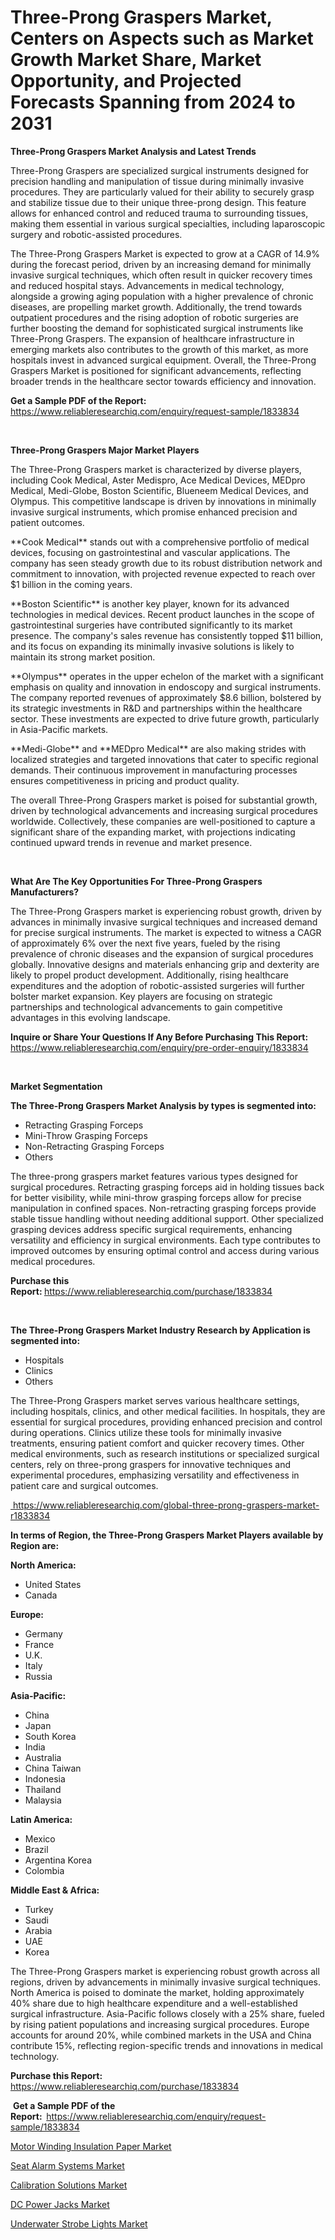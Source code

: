 <p><h1>Three-Prong Graspers Market, Centers on Aspects such as Market Growth Market Share, Market Opportunity, and Projected Forecasts Spanning from 2024 to 2031</h1></p><p><strong>Three-Prong Graspers Market Analysis and Latest Trends</strong></p>
<p><p>Three-Prong Graspers are specialized surgical instruments designed for precision handling and manipulation of tissue during minimally invasive procedures. They are particularly valued for their ability to securely grasp and stabilize tissue due to their unique three-prong design. This feature allows for enhanced control and reduced trauma to surrounding tissues, making them essential in various surgical specialties, including laparoscopic surgery and robotic-assisted procedures.</p><p>The Three-Prong Graspers Market is expected to grow at a CAGR of 14.9% during the forecast period, driven by an increasing demand for minimally invasive surgical techniques, which often result in quicker recovery times and reduced hospital stays. Advancements in medical technology, alongside a growing aging population with a higher prevalence of chronic diseases, are propelling market growth. Additionally, the trend towards outpatient procedures and the rising adoption of robotic surgeries are further boosting the demand for sophisticated surgical instruments like Three-Prong Graspers. The expansion of healthcare infrastructure in emerging markets also contributes to the growth of this market, as more hospitals invest in advanced surgical equipment. Overall, the Three-Prong Graspers Market is positioned for significant advancements, reflecting broader trends in the healthcare sector towards efficiency and innovation.</p></p>
<p><strong>Get a Sample PDF of the Report:&nbsp;</strong> <a href="https://www.reliableresearchiq.com/enquiry/request-sample/1833834?utm_campaign=104&utm_medium=2&utm_source=Github&utm_content=ia&utm_term=17102024&utm_id=three-prong-graspers">https://www.reliableresearchiq.com/enquiry/request-sample/1833834</a></p>
<p>&nbsp;</p>
<p><strong>Three-Prong Graspers Major Market Players</strong></p>
<p><p>The Three-Prong Graspers market is characterized by diverse players, including Cook Medical, Aster Medispro, Ace Medical Devices, MEDpro Medical, Medi-Globe, Boston Scientific, Blueneem Medical Devices, and Olympus. This competitive landscape is driven by innovations in minimally invasive surgical instruments, which promise enhanced precision and patient outcomes.</p><p>**Cook Medical** stands out with a comprehensive portfolio of medical devices, focusing on gastrointestinal and vascular applications. The company has seen steady growth due to its robust distribution network and commitment to innovation, with projected revenue expected to reach over $1 billion in the coming years.</p><p>**Boston Scientific** is another key player, known for its advanced technologies in medical devices. Recent product launches in the scope of gastrointestinal surgeries have contributed significantly to its market presence. The company's sales revenue has consistently topped $11 billion, and its focus on expanding its minimally invasive solutions is likely to maintain its strong market position.</p><p>**Olympus** operates in the upper echelon of the market with a significant emphasis on quality and innovation in endoscopy and surgical instruments. The company reported revenues of approximately $8.6 billion, bolstered by its strategic investments in R&D and partnerships within the healthcare sector. These investments are expected to drive future growth, particularly in Asia-Pacific markets.</p><p>**Medi-Globe** and **MEDpro Medical** are also making strides with localized strategies and targeted innovations that cater to specific regional demands. Their continuous improvement in manufacturing processes ensures competitiveness in pricing and product quality.</p><p>The overall Three-Prong Graspers market is poised for substantial growth, driven by technological advancements and increasing surgical procedures worldwide. Collectively, these companies are well-positioned to capture a significant share of the expanding market, with projections indicating continued upward trends in revenue and market presence.</p></p>
<p>&nbsp;</p>
<p><strong>What Are The Key Opportunities For Three-Prong Graspers Manufacturers?</strong></p>
<p><p>The Three-Prong Graspers market is experiencing robust growth, driven by advances in minimally invasive surgical techniques and increased demand for precise surgical instruments. The market is expected to witness a CAGR of approximately 6% over the next five years, fueled by the rising prevalence of chronic diseases and the expansion of surgical procedures globally. Innovative designs and materials enhancing grip and dexterity are likely to propel product development. Additionally, rising healthcare expenditures and the adoption of robotic-assisted surgeries will further bolster market expansion. Key players are focusing on strategic partnerships and technological advancements to gain competitive advantages in this evolving landscape.</p></p>
<p><strong>Inquire or Share Your Questions If Any Before Purchasing This Report:</strong> <a href="https://www.reliableresearchiq.com/enquiry/pre-order-enquiry/1833834?utm_campaign=104&utm_medium=2&utm_source=Github&utm_content=ia&utm_term=17102024&utm_id=three-prong-graspers">https://www.reliableresearchiq.com/enquiry/pre-order-enquiry/1833834</a></p>
<p>&nbsp;</p>
<p><strong>Market Segmentation</strong></p>
<p><strong>The Three-Prong Graspers Market Analysis by types is segmented into:</strong></p>
<p><ul><li>Retracting Grasping Forceps</li><li>Mini-Throw Grasping Forceps</li><li>Non-Retracting Grasping Forceps</li><li>Others</li></ul></p>
<p><p>The three-prong graspers market features various types designed for surgical procedures. Retracting grasping forceps aid in holding tissues back for better visibility, while mini-throw grasping forceps allow for precise manipulation in confined spaces. Non-retracting grasping forceps provide stable tissue handling without needing additional support. Other specialized grasping devices address specific surgical requirements, enhancing versatility and efficiency in surgical environments. Each type contributes to improved outcomes by ensuring optimal control and access during various medical procedures.</p></p>
<p><strong>Purchase this Report:&nbsp;</strong><a href="https://www.reliableresearchiq.com/purchase/1833834?utm_campaign=104&utm_medium=2&utm_source=Github&utm_content=ia&utm_term=17102024&utm_id=three-prong-graspers">https://www.reliableresearchiq.com/purchase/1833834</a></p>
<p>&nbsp;</p>
<p><strong>The Three-Prong Graspers Market Industry Research by Application is segmented into:</strong></p>
<p><ul><li>Hospitals</li><li>Clinics</li><li>Others</li></ul></p>
<p><p>The Three-Prong Graspers market serves various healthcare settings, including hospitals, clinics, and other medical facilities. In hospitals, they are essential for surgical procedures, providing enhanced precision and control during operations. Clinics utilize these tools for minimally invasive treatments, ensuring patient comfort and quicker recovery times. Other medical environments, such as research institutions or specialized surgical centers, rely on three-prong graspers for innovative techniques and experimental procedures, emphasizing versatility and effectiveness in patient care and surgical outcomes.</p></p>
<p><a href="https://www.reliableresearchiq.com/global-three-prong-graspers-market-r1833834?utm_campaign=104&utm_medium=2&utm_source=Github&utm_content=ia&utm_term=17102024&utm_id=three-prong-graspers">&nbsp;https://www.reliableresearchiq.com/global-three-prong-graspers-market-r1833834</a></p>
<p><strong>In terms of Region, the Three-Prong Graspers Market Players available by Region are:</strong></p>
<p>
    <p> <strong> North America: </strong>
        <ul>
            <li>United States</li>
            <li>Canada</li>
        </ul>
        </p> 
    <p> <strong> Europe: </strong>
        <ul>
            <li>Germany</li>
            <li>France</li>
            <li>U.K.</li>
            <li>Italy</li>
            <li>Russia</li>
        </ul>
        </p> 
    <p> <strong> Asia-Pacific: </strong>
        <ul>
            <li>China</li>
            <li>Japan</li>
            <li>South Korea</li>
            <li>India</li>
            <li>Australia</li>
            <li>China Taiwan</li>
            <li>Indonesia</li>
            <li>Thailand</li>
            <li>Malaysia</li>
        </ul>
        </p> 
    <p> <strong> Latin America: </strong>
        <ul>
            <li>Mexico</li>
            <li>Brazil</li>
            <li>Argentina Korea</li>
            <li>Colombia</li>
        </ul>
        </p> 
    <p> <strong> Middle East & Africa: </strong>
        <ul>
            <li>Turkey</li>
            <li>Saudi</li>
            <li>Arabia</li>
            <li>UAE</li>
            <li>Korea</li>
        </ul>
    </p>
    </p>
<p><p>The Three-Prong Graspers market is experiencing robust growth across all regions, driven by advancements in minimally invasive surgical techniques. North America is poised to dominate the market, holding approximately 40% share due to high healthcare expenditure and a well-established surgical infrastructure. Asia-Pacific follows closely with a 25% share, fueled by rising patient populations and increasing surgical procedures. Europe accounts for around 20%, while combined markets in the USA and China contribute 15%, reflecting region-specific trends and innovations in medical technology.</p></p>
<p><strong>Purchase this Report: </strong><a href="https://www.reliableresearchiq.com/purchase/1833834?utm_campaign=104&utm_medium=2&utm_source=Github&utm_content=ia&utm_term=17102024&utm_id=three-prong-graspers">https://www.reliableresearchiq.com/purchase/1833834</a></p>
<p>&nbsp;<strong>Get a Sample PDF of the Report:&nbsp;&nbsp;</strong><a href="https://www.reliableresearchiq.com/enquiry/request-sample/1833834?utm_campaign=104&utm_medium=2&utm_source=Github&utm_content=ia&utm_term=17102024&utm_id=three-prong-graspers">https://www.reliableresearchiq.com/enquiry/request-sample/1833834</a></p>
<p><strong></strong></p>
<p><p><a href="https://www.linkedin.com/pulse/motor-winding-insulation-paper-market-size-growth-industry-dgpef?utm_campaign=104&utm_medium=2&utm_source=Github&utm_content=ia&utm_term=17102024&utm_id=three-prong-graspers">Motor Winding Insulation Paper Market</a></p><p><a href="https://github.com/tenoreduwagley4rt/Market-Research-Report-List-1/blob/main/seat-alarm-systems-market.md?utm_campaign=104&utm_medium=2&utm_source=Github&utm_content=ia&utm_term=17102024&utm_id=three-prong-graspers">Seat Alarm Systems Market</a></p><p><a href="https://www.linkedin.com/pulse/booming-calibration-solutions-market-sector-analysis-growth-r9zue?utm_campaign=104&utm_medium=2&utm_source=Github&utm_content=ia&utm_term=17102024&utm_id=three-prong-graspers">Calibration Solutions Market</a></p><p><a href="https://issuu.com/reportprime-2/docs/dc-power-jacks-market-size-2030.ppt_8ae9244b7b5810?utm_campaign=104&utm_medium=2&utm_source=Github&utm_content=ia&utm_term=17102024&utm_id=three-prong-graspers">DC Power Jacks Market</a></p><p><a href="https://issuu.com/reportprime-2/docs/underwater-strobe-lights-market-siz_e572a954f31acb?utm_campaign=104&utm_medium=2&utm_source=Github&utm_content=ia&utm_term=17102024&utm_id=three-prong-graspers">Underwater Strobe Lights Market</a></p></p>